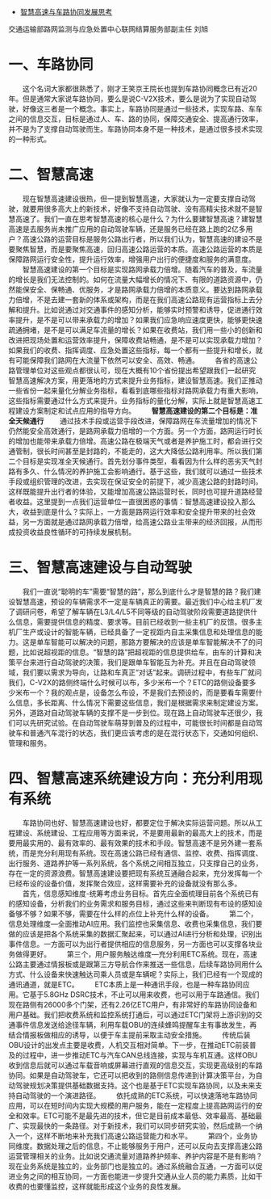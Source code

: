 - [智慧高速与车路协同发展思考](http://www.its-china.org.cn/SvoteDao?CREMARKS=0&sid=1634286175)

交通运输部路网监测与应急处置中心联网结算服务部副主任 刘旭

# 一、车路协同

　　这个名词大家都很熟悉了，刚才王笑京王院长也提到车路协同概念已有近20年。但是通常大家说车路协同，要么是说C-V2X技术，要么是说为了实现自动驾驶，好像这三者是一个概念。事实上，车路协同是通过一些技术，实现车路、车车之间的信息交互，目标是通过人、车、路的协同，保障交通安全、提高通行效率，并不是为了支撑自动驾驶而生。车路协同本身不是一种技术，是通过很多技术实现的一种形式。

# 二、智慧高速

　　现在智慧高速建设很热，但一提到智慧高速，大家就认为一定要支撑自动驾驶，就要用很多高大上的新技术，好像不支持自动驾驶、没有高精尖技术就不是智慧高速了。我们一直在思考智慧高速的核心是什么？为什么要建智慧高速？建智慧高速是去服务尚未推广应用的自动驾驶车辆，还是服务已经在路上跑的2亿多用户？高速公路的运营目标是服务公路出行者，所以我们认为，智慧高速的建设不是要聚焦智慧，而是要聚焦高速，回归高速公路运营的本质。高速公路运营的本质是保障路网运行安全性，提升运行效率，增强用户出行的便捷度和服务的满意度。
　　智慧高速建设的第一个目标是实现路网承载力倍增。随着汽车的普及，车流量的增长是我们无法控制的。如何在流量大幅增长的情况下、有限的道路资源中，仍然能保安全、保畅通、优服务，才是路网承载力倍增的本质意义。要达到路网承载力倍增，不是去建一套新的体系或架构，而是在我们高速公路现有运营指标上去分解和提升。比如说通过对交通事件的感知分析，能够实时预警和诱导，促进通行效率提升，是不是可以带来承载力的增加？如果我们应急响应速度更快，能够更快速疏通拥堵，是不是可以满足车流量的增长？如果在收费站，我们用一些小的创新和改进把现场处置和运营效率提升，保障收费站畅通，是不是可以实现承载力增加？如果我们的收费、指挥调度、应急处置这些指标，每一个都有一些提升和增长，就有可能保障我们路网在大流量下依然可以安全、高效、畅通。
　　各省的高速公路管理单位对这些观点都很认可，现在大概有10个省份提出希望跟我们一起研究智慧高速解决方案，用更落地的方式来提升业务指标，建设智慧高速。我们正推动一些省份一起来量化分解业务指标，看看到底哪些指标对路网承载力有重大影响，这些指标需要通过什么方式来提升。业务指标的量化分解，实际上就是智慧高速工程建设方案制定和试点应用的指导方向。
　　**智慧高速建设的第二个目标是：准全天候通行**
　　通过技术手段或运营手段改进，保障路网在车流量增加的情况下仍然能安全高效通行，是路网承载力倍增的一个方面。另一个方面，路网运行时长的增加也能带来承载力倍增。高速公路在极端天气或者是养护施工时，都会进行交通管制，很长时间甚至是封路的，不能走的，这大大降低公路利用率。所以我们第二个目标是实现准全天候通行。首先划分事件类型，看看因为什么样的恶劣天气封路有多久、什么情况的养护施工会影响通行。基于这些，我们就可以通过一些技术手段或组织管理的改进，去实现在保证安全的前提下，减少高速公路的封路时间。这样既能提升出行者的体验，又能增加高速公路运营时长，同时也可提升道路经营者收益。这里提到一点我们运营单位一直很困惑的事情：智慧高速建设投入那么大，收益到底是什么？实际上，一方面是路网运行效率和安全提升带来的社会效益，另一方面就是通过路网承载力倍增，给高速公路业主带来的经济回报，从而形成投资收益良性循环的可持续发展机制。

# 三、智慧高速建设与自动驾驶

　　我们一直说“聪明的车”需要“智慧的路”，那么到底什么才是智慧的路？我们建设智慧高速，预设的车辆需求不一定是车辆真正的需要。最近我们中心给主机厂发了调研问卷，希望了解车辆在L3/L4/L5不同等级的自动驾驶阶段需要道路提供什么信息，需要提供信息的精度、要求等。目前已经收到一些主机厂的反馈。很多主机厂生产或设计的智能车辆，已经具备了一定视距内自主采集信息和处理信息的能力。这是单车智能可以解决的问题，那路方要解决的应该是单车智能解决不了的问题，比如说超视距的信息。“智慧的路”把超视距的信息提供给车，由车的计算和决策平台来进行自动驾驶的决策，我们是跟单车智能互为补充。并且在自动驾驶领域，我们要以需求为导向，让路和车真正“对话”起来。调研过程中，有些车厂就问我们，C-V2X的路侧终端什么时候可以布，多少米布一个？ETC的路侧设备要多少米布一个？我的观点是，设备怎么布设，不是我们去预设的，而是要看车需要什么信息，多长距离、什么情况下需要这些信息，我们是根据需求来制定建设方案。另外，道路对自动驾驶车辆的支撑不是一步到位。现在路上自动驾驶车还很少，我们可以先研究试验。在自动驾驶车萌芽到普及的过程中，可能很长时间都是自动驾驶车和普通汽车混行的状态，我们更应该考虑的是在混行状态下，交通如何组织、管理和服务。

# 四、智慧高速系统建设方向：充分利用现有系统

　　车路协同也好、智慧高速建设也好，都要定位于解决实际运营问题。所以从工程建设、系统建设、工程应用等方面来说，不是要用最新的最高大上的技术，而是要用最实用的、最有效率的、最有效果的技术和手段。智慧高速不是另外建一套系统，而是充分利用现有系统。现在高速公路已经有通信、监控、收费、指挥调度、出行服务、道路养护等一系列系统，各个系统之间相互独立，只支撑自己的业务，存在一定的资源浪费。智慧高速建设要把现有系统互通融合起来，充分发挥每一个已经布设的设备价值，发挥聚合效应，这样需要补充的设备就没有那么多。
　　首先，信息感知维度-统筹考虑业务目标。首先应全面梳理目前各个系统已有的感知设备，分析我们的业务需求和服务目标，通过这些来判断现有布设的感知设备够不够？如果不够，需要在什么样的点位上补充什么样的设备。
　　第二个，信息处理维度—全面推动AI应用。我们监控也采集信息、收费也采集信息，我们要做的应该是把各个系统采集的数据汇聚起来，可以通过AI进行分析和处理，识别出事件信息。一方面可以为出行者提供相应的信息服务，另一方面也可以支撑各块业务做得更好。
　　第三个，用户服务触达维度—充分利用ETC系统。现在，高速公路主要通过情报板或是跟第三方导航合作来推送一些信息，后续车路协同用什么方式、什么设备来快速触达司乘人员或是车辆呢？实际上，我们已经有一个现成的通讯通道，就是ETC。
　　ETC本质上是一种通讯手段，也是一种车路协同应用。它基于5.8GHz  DSRC技术，不止可以用来收费，也可以用于车路通信。我们现在路侧有26000多个门架，还有2.26亿ETC用户，有非常好的车路协同设备和用户基础。我们把收费系统和监控系统打通后，可以通过ETC门架将上游识别的交通事件信息发送给途径车辆，利用车载OBU的连续蜂鸣提醒车主有事故发生，再结合情报板做相应的诱导，以便于车主提前采取主动安全措施。
　　传统后装OBU设计的出发点主要是收费，人机交互相对简单。下一步，在推动ETC前装普及的过程中，进一步推动ETC与汽车CAN总线连接，实现与车机互通。这样OBU收到信息后就可以通过车载音响或屏幕进行直观的信息交互，实现更高级别的车路协同。如果是自动驾驶车，它还可以把收到的路侧信息传递到计算决策平台，为自动驾驶规划决策提供基础数据支持。这个也是基于ETC实现车路协同，以及未来支持自动驾驶的一个演进路径。
　　依托成熟的ETC系统，可以快速落地车路协同应用，可以在短时间内实现大规模的用户服务，能在一定程度上提高路网运行的安全和效率。ETC可能不是最先进的技术，但它是目前成本最低、效率最高、基础最广、实现最快的一条路径。对于新技术，我们可以同步研究实验，然后成熟一个纳入一个，这样不断地来补充我们高速公路运营能力和水平。
　　第四个，业务协同维度。数据处理之后的信息，不止能够服务于用户，还可以反向去支撑高速公路运营管理相关的业务。比如说交通流量对道路养护频率、养护内容是不是有影响？现在业务系统是独立的，业务部门也是独立的。通过系统融合互通，一方面可以促进业务之间的相互协同，一方面也能进一步提升交通从业人员的能力素质，比如干收费的也要懂监控，这样就能形成这个业务的良性发展。
